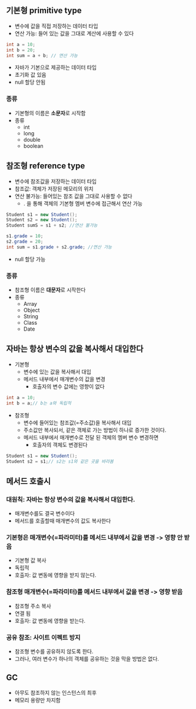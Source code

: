 ## 기본형 primitive type
- 변수에 값을 직접 저장하는 데이터 타입
- 연산 가능: 들어 있는 값을 그대로 계산에 사용할 수 있다
```java
int a = 10;
int b = 20;
int sum = a + b; // 연산 가능
```
- 자바가 기본으로 제공하는 데이터 타입
- 초기화 값 있음
- null 할당 안됨
### 종류 
- 기본형의 이름은 **소문자**로 시작함
- 종류
    - int
    - long
    - double
    - boolean


## 참조형 reference type
- 변수에 참조값을 저장하는 데이터 타입
- 참조값: 객체가 저장된 메모리의 위치
- 연산 불가능: 들어있는 참조 값을 그대로 사용할 수 없다
    - . 을 통해 객체의 기본형 멤버 변수에 접근해서 연산 가능
```java
Student s1 = new Student();
Student s2 = new Student();
Student sumS = s1 + s2; //연산 불가능

s1.grade = 10;
s2.grade = 20;
int sum = s1.grade + s2.grade; //연산 가능

```
- null 할당 가능
### 종류 
- 참조형 이름은 **대문자**로 시작한다
- 종류
   - Array
   - Object
   - String
   - Class
   - Date



## 자바는 항상 변수의 값을 복사해서 대입한다
- 기본형
    - 변수에 있는 값을 복사해서 대입
    - 메서드 내부에서 매개변수의 값을 변경
        - 호출자의 변수 값에는 영향이 없다
```java
int a = 10;
int b = a;// b는 a와 독립적
```
- 참조형
    - 변수에 들어있는 참조값(=주소값)을 복사해서 대입
    - 주소값만 복사되서, 같은 객체로 가는 방법이 하나로 증가한 것이다.
    - 메서드 내부에서 매개변수로 전달 된 객체의 멤버 변수 변경하면
        - 호출자의 객체도 변경된다
```java
Student s1 = new Student();
Student s2 = s1;// s2는 s1와 같은 곳을 바라봄
```


## 메서드 호출시
### 대원칙: 자바는 항상 변수의 값을 복사해서 대입한다.
- 매개변수를도 결국 변수이다
- 메서드를 호출할때 매개변수의 값도 복사한다

### 기본형은 매개변수(=파라미터)를 메서드 내부에서 값을 변경 -> 영향 안 받음
- 기본형 값 복사
- 독립적
- 호출자: 값 변동에 영향을 받지 않는다.

### 참조형 매개변수(=파라미터)를 메서드 내부에서 값을 변경 -> 영향 받음
- 참조형 주소 복사
- 연결 됨
- 호출자: 값 변동에 영향을 받는다.

### 공유 참조: 사이트 이펙트 방지
- 참조형 변수를 공유하지 않도록 한다.
- 그러나, 여러 변수가 하나의 객체를 공유하는 것을 막을 방법은 없다.

## GC
- 아무도 참조하지 않는 인스턴스의 최후
- 메모리 용량만 차지함
